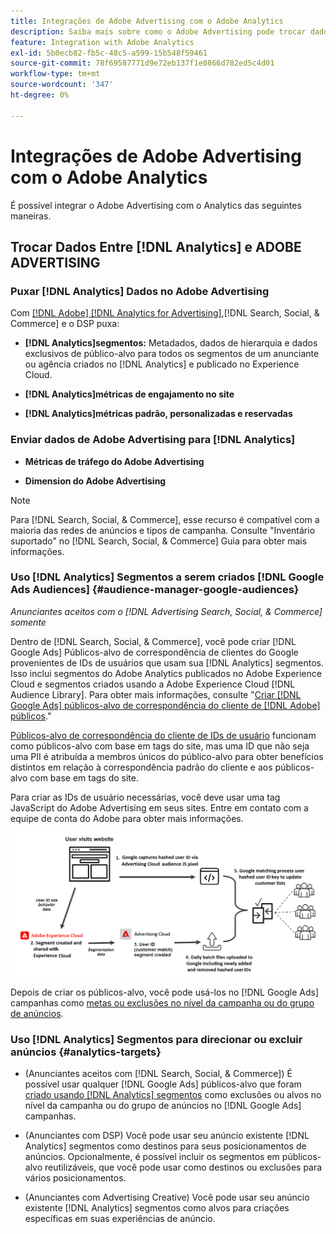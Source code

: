 ```yaml
---
title: Integrações de Adobe Advertising com o Adobe Analytics
description: Saiba mais sobre como o Adobe Advertising pode trocar dados com o Adobe Analytics e como você pode usar os dados no Search, Social e Commerce.
feature: Integration with Adobe Analytics
exl-id: 5b0ecb82-fb5c-48c5-a599-15b548f59461
source-git-commit: 78f69587771d9e72eb137f1e0866d782ed5c4d01
workflow-type: tm+mt
source-wordcount: '347'
ht-degree: 0%

---
```


# Integrações de Adobe Advertising com o Adobe Analytics

É possível integrar o Adobe Advertising com o Analytics das seguintes maneiras.

## Trocar Dados Entre [!DNL Analytics] e ADOBE ADVERTISING

### Puxar [!DNL Analytics] Dados no Adobe Advertising

Com [[!DNL Adobe] [!DNL Analytics for Advertising]](/help/integrations/analytics/overview.md),[!DNL Search, Social, & Commerce] e o DSP puxa:

* **[!DNL Analytics]segmentos:**  Metadados, dados de hierarquia e dados exclusivos de público-alvo para todos os segmentos de um anunciante ou agência criados no [!DNL Analytics] e publicado no Experience Cloud.

* **[!DNL Analytics]métricas de engajamento no site**

* **[!DNL Analytics]métricas padrão, personalizadas e reservadas**

### Enviar dados de Adobe Advertising para [!DNL Analytics]

* **Métricas de tráfego do Adobe Advertising**

* **Dimension do Adobe Advertising**

>[!NOTE]
>
>Para [!DNL Search, Social, & Commerce], esse recurso é compatível com a maioria das redes de anúncios e tipos de campanha. Consulte &quot;Inventário suportado&quot; no [!DNL Search, Social, & Commerce] Guia para obter mais informações.<!-- add link when that's published in ExL -->

### Uso [!DNL Analytics] Segmentos a serem criados [!DNL Google Ads Audiences] {#audience-manager-google-audiences}

*Anunciantes aceitos com o [!DNL Advertising Search, Social, & Commerce] somente*

<!-- Verify all -->

Dentro de [!DNL Search, Social, & Commerce], você pode criar [!DNL Google Ads] Públicos-alvo de correspondência de clientes do Google provenientes de IDs de usuários que usam sua [!DNL Analytics] segmentos. Isso inclui segmentos do Adobe Analytics publicados no Adobe Experience Cloud e segmentos criados usando a Adobe Experience Cloud [!DNL Audience Library]. Para obter mais informações, consulte &quot;[Criar [!DNL Google Ads] públicos-alvo de correspondência do cliente de [!DNL Adobe] públicos](/help/search-social-commerce/campaign-management/campaigns/google-audience-from-adobe-audience.md).&quot;

[Públicos-alvo de correspondência do cliente de IDs de usuário](https://support.google.com/google-ads/answer/9199250) funcionam como públicos-alvo com base em tags do site, mas uma ID que não seja uma PII é atribuída a membros únicos do público-alvo para obter benefícios distintos em relação à correspondência padrão do cliente e aos públicos-alvo com base em tags do site.

Para criar as IDs de usuário necessárias, você deve usar uma tag JavaScript do Adobe Advertising <!-- with a user ID parameter -->em seus sites. Entre em contato com a equipe de conta do Adobe para obter mais informações.

![processo de criação de segmento](/help/integrations/assets/ad_search_user_id_pic.png)

Depois de criar os públicos-alvo, você pode usá-los no [!DNL Google Ads] campanhas como [metas ou exclusões no nível da campanha ou do grupo de anúncios](#audience-manager-targets).

### Uso [!DNL Analytics] Segmentos para direcionar ou excluir anúncios {#analytics-targets}

* (Anunciantes aceitos com [!DNL Search, Social, & Commerce]) É possível usar qualquer [!DNL Google Ads] públicos-alvo que foram [criado usando [!DNL Analytics] segmentos](#audience-manager-google-audiences) como exclusões ou alvos no nível da campanha ou do grupo de anúncios no [!DNL Google Ads] campanhas.

* (Anunciantes com DSP) Você pode usar seu anúncio existente [!DNL Analytics] segmentos como destinos para seus posicionamentos de anúncios. Opcionalmente, é possível incluir os segmentos em públicos-alvo reutilizáveis, que você pode usar como destinos ou exclusões para vários posicionamentos.

* (Anunciantes com Advertising Creative) Você pode usar seu anúncio existente [!DNL Analytics] segmentos como alvos para criações específicas em suas experiências de anúncio.
